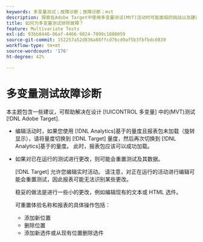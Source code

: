 ```yaml
---
keywords: 多变量测试；故障诊断；故障诊断；mvt
description: 探索在Adobe Target中使用多变量测试(MVT)活动时可能面临的挑战以及建议的解决方案。
title: 如何为多变量测试排除故障？
feature: Multivariate Tests
exl-id: 93bb8446-06af-4466-9824-7099c1080059
source-git-commit: 152257a52d836a88ffcd76cd9af5b3fbfbdc0839
workflow-type: tm+mt
source-wordcount: '176'
ht-degree: 42%

---
```


# 多变量测试故障诊断

本主题包含一些建议，可帮助解决在设计 [!UICONTROL 多变量] 中的(MVT)测试 [!DNL Adobe Target].

* 编辑活动时，如果您使用 [!DNL Analytics]基于的量度且报表包未加载（旋转显示），请将量度切换到 [!DNL Target] 量度，然后再次切换到 [!DNL Analytics]基于的量度。 此时，报表包应该可以成功加载。
* 如果对已在运行的测试进行更改，则可能会重置测试及其数据。

   [!DNL Target] 允许您编辑实时活动。 请注意，对正在运行的活动进行编辑可能会重置测试，因此报表可能无法识别某些更改。

   稳妥的做法是进行一些小的更改，例如编辑现有的文本或 HTML 选件。

   可重置体验名称和报表的具体操作包括：

   * 添加新位置
   * 删除位置
   * 添加新选件或从现有位置删除选件
